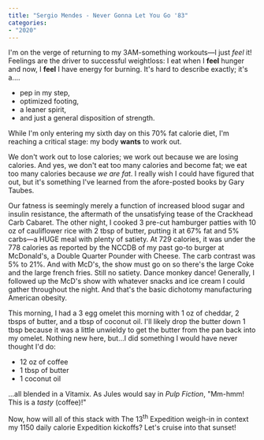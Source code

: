 ```yaml
---
title: "Sergio Mendes - Never Gonna Let You Go '83"
categories:
- "2020"
---
```

I'm on the verge of returning to my 3AM-something workouts—I just *feel* it! Feelings are the driver to successful weightloss: I eat when I **feel** hunger and now, I **feel** I have energy for burning. It's hard to describe exactly; it's a....

* pep in my step,
* optimized footing,
* a leaner spirit,
* and just a general disposition of strength.

While I'm only entering my sixth day on this 70% fat calorie diet, I'm reaching a critical stage: my body **wants** to work out.

We don't work out to lose calories; we work out because we are losing calories. And yes, we don't eat too many calories and become fat; we eat too many calories because *we are fat*. I really wish I could have figured that out, but it's something I've learned from the afore-posted books by Gary Taubes.

Our fatness is seemingly merely a function of increased blood sugar and insulin resistance, the aftermath of the unsatisfying tease of the Crackhead Carb Cabaret. The other night, I cooked 3 pre-cut hamburger patties with 10 oz of cauliflower rice with 2 tbsp of butter, putting it at 67% fat and 5% carbs—a HUGE meal with plenty of satiety. At 729 calories, it was under the 778 calories as reported by the NCCDB of my past go-to burger at McDonald's, a Double Quarter Pounder with Cheese. The carb contrast was 5% to 21%. And with McD's, the show must go on so there's the large Coke and the large french fries. Still no satiety. Dance monkey dance! Generally, I followed up the McD's show with whatever snacks and ice cream I could gather throughout the night. And that's the basic dichotomy manufacturing American obesity.

This morning, I had a 3 egg omelet this morning with 1 oz of cheddar, 2 tbsps of butter, and a tbsp of coconut oil. I'll likely drop the butter down 1 tbsp because it was a little unwieldy to get the butter from the pan back into my omelet. Nothing new here, but...I did something I would have never thought I'd do:

* 12 oz of coffee
* 1 tbsp of butter
* 1 coconut oil

...all blended in a Vitamix. As Jules would say in *Pulp Fiction*, "Mm-hmm! This is a *tasty* (coffee)!"

Now, how will all of this stack with The 13<sup>th</sup> Expedition weigh-in in context my 1150 daily calorie Expedition kickoffs? Let's cruise into that sunset!
